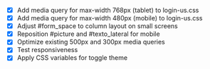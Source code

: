 
- [x] Add media query for max-width 768px (tablet) to login-us.css
- [x] Add media query for max-width 480px (mobile) to login-us.css
- [x] Adjust #form_space to column layout on small screens
- [x] Reposition #picture and #texto_lateral for mobile
- [x] Optimize existing 500px and 300px media queries
- [x] Test responsiveness
- [x] Apply CSS variables for toggle theme
